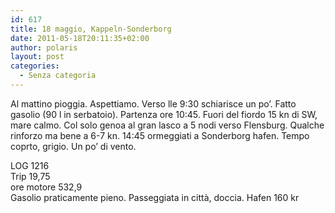```yaml
---
id: 617
title: 18 maggio, Kappeln-Sonderborg
date: 2011-05-18T20:11:35+02:00
author: polaris
layout: post
categories:
  - Senza categoria
---
```

Al mattino pioggia. Aspettiamo. Verso lle 9:30 schiarisce un po&#8217;. Fatto gasolio (90 l in serbatoio). Partenza ore 10:45. Fuori del fiordo 15 kn di SW, mare calmo. Col solo genoa al gran lasco a 5 nodi verso Flensburg. Qualche rinforzo ma bene a 6-7 kn. 14:45 ormeggiati a Sonderborg hafen. Tempo coprto, grigio. Un po&#8217; di vento.

LOG 1216  
Trip 19,75  
ore motore 532,9  
Gasolio praticamente pieno. Passeggiata in città, doccia. Hafen 160 kr